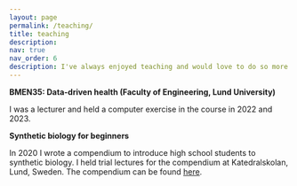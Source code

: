 ```yaml
---
layout: page
permalink: /teaching/
title: teaching
description: 
nav: true
nav_order: 6
description: I've always enjoyed teaching and would love to do so more in the future.
---
```


**BMEN35: Data-driven health (Faculty of Engineering, Lund University)**

I was a lecturer and held a computer exercise in the course in 2022 and 2023. 

**Synthetic biology for beginners**

In 2020 I wrote a compendium to introduce high school students to synthetic biology. I held trial lectures for the compendium at Katedralskolan, Lund, Sweden. The compendium can be found <a href="../assets/pdf/sb_for_beginners.pdf">here</a>.



